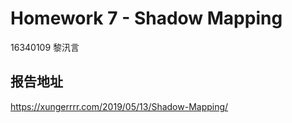 # Homework 7 - Shadow Mapping

16340109 黎汛言

## 报告地址

https://xungerrrr.com/2019/05/13/Shadow-Mapping/